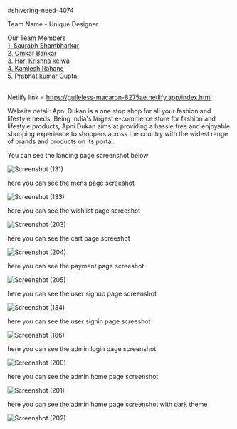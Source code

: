 #shivering-need-4074

Team Name - Unique Designer

Our Team Members
<br>
<a href="https://github.com/Saurabh100kar">1. Saurabh Shambharkar </a>
<br>
<a href="https://github.com/omkarb0031">2. Omkar Bankar  </a>
<br>
<a href="https://github.com/krishna-4114">3. Hari Krishna kelwa</a>
<br>
<a href="https://github.com/KamleshRahane">4. Kamlesh Rahane</a>
<br>
<a href="https://github.com/prabhatgupta11">5. Prabhat kumar Gupta</a>
<br>
<br>

 
 Netlify link = https://guileless-macaron-8275ae.netlify.app/index.html
 
 
Website detail:
Apni Dukan is a one stop shop for all your fashion and lifestyle needs. Being India's largest e-commerce store for fashion and lifestyle products, Apni Dukan aims at providing a hassle free and enjoyable shopping experience to shoppers across the country with the widest range of brands and products on its portal.

You can see the landing page screenshot below

![Screenshot (131)](https://user-images.githubusercontent.com/101566192/213992192-a39d072d-2e95-4e87-b621-6b4d895d2a09.png)

here you can see the mens page screeshot 

![Screenshot (133)](https://user-images.githubusercontent.com/101566192/213992283-0028e125-0601-473e-85f3-d7c1e8b51c72.png)

here you can see the wishlist page screeshot 

![Screenshot (203)](https://user-images.githubusercontent.com/101566192/213993113-4ab8f7f9-a2b0-4510-95cd-0579235d9f5b.png)


here you can see the cart page screeshot 

![Screenshot (204)](https://user-images.githubusercontent.com/101566192/213993193-530f2005-e2b3-47b9-9ee9-51780e99aa4c.png)

here you can see the payment page screeshot 

![Screenshot (205)](https://user-images.githubusercontent.com/101566192/213993250-85cd8da8-7890-4bbf-8a89-4191d4c68c62.png)

here you can see the user signup page screenshot 

![Screenshot (134)](https://user-images.githubusercontent.com/101566192/213992330-410a526e-8de0-4343-8a8f-037b515d246a.png)

here you can see the user signin page screeshot

![Screenshot (186)](https://user-images.githubusercontent.com/101566192/213992423-83ea872f-0d50-41e1-8e2b-e3a33c023e0e.png)

here you can see the admin login page screenshot

![Screenshot (200)](https://user-images.githubusercontent.com/101566192/213992497-c1137567-b758-4396-a0ab-30534bf11211.png)

here you can see the admin home page screenshot

![Screenshot (201)](https://user-images.githubusercontent.com/101566192/213992565-e4715222-47ae-4359-9fc3-8c7947dd73d8.png)

here you can see the admin home page screenshot with dark theme

![Screenshot (202)](https://user-images.githubusercontent.com/101566192/213992661-d3ac3edb-c42f-4dca-84e4-5d11037acea4.png)









